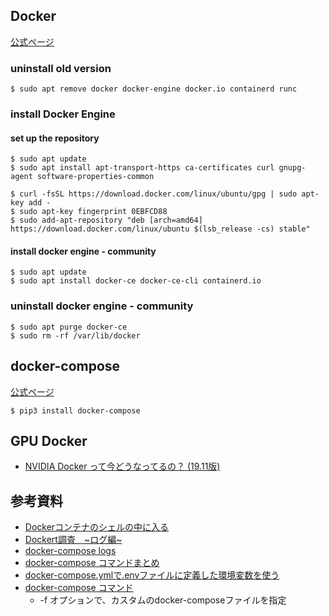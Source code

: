 ## Docker
[公式ページ](https://docs.docker.com/install/linux/docker-ce/ubuntu/)

### uninstall old version

```
$ sudo apt remove docker docker-engine docker.io containerd runc
```

### install Docker Engine
#### set up the repository

```
$ sudo apt update
$ sudo apt install apt-transport-https ca-certificates curl gnupg-agent software-properties-common

$ curl -fsSL https://download.docker.com/linux/ubuntu/gpg | sudo apt-key add -
$ sudo apt-key fingerprint 0EBFCD88
$ sudo add-apt-repository "deb [arch=amd64] https://download.docker.com/linux/ubuntu $(lsb_release -cs) stable"
```

#### install docker engine - community

```
$ sudo apt update
$ sudo apt install docker-ce docker-ce-cli containerd.io
```

### uninstall docker engine - community

```
$ sudo apt purge docker-ce
$ sudo rm -rf /var/lib/docker
```

## docker-compose
[公式ページ](https://docs.docker.com/compose/install/)
```
$ pip3 install docker-compose
```

## GPU Docker
  - [NVIDIA Docker って今どうなってるの？ (19.11版)](https://qiita.com/ksasaki/items/b20a785e1a0f610efa08)

## 参考資料
  - [Dockerコンテナのシェルの中に入る](https://qiita.com/__cooper/items/4740c24666299c366044)
  - [Dockert調査　~ログ編~](https://qiita.com/HommaHomma/items/f943fa3397bc3f386057)
  - [docker-compose logs](https://docs.docker.com/compose/reference/logs/)
  - [docker-compose コマンドまとめ](https://qiita.com/wasanx25/items/d47caf37b79e855af95f)
  - [docker-compose.ymlで.envファイルに定義した環境変数を使う](https://kitigai.hatenablog.com/entry/2019/05/08/003000)
  - [docker-compose コマンド](http://docs.docker.jp/compose/reference/docker-compose.html)
    - -f オプションで、カスタムのdocker-composeファイルを指定